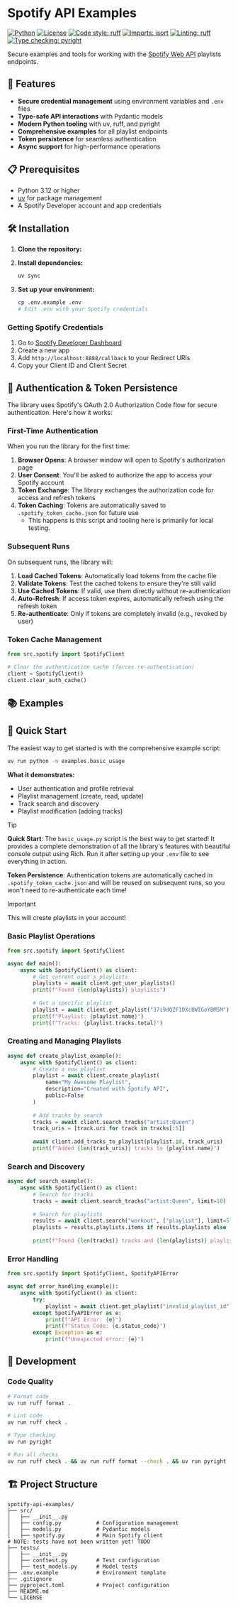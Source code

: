 # Spotify API Examples

[![Python](https://img.shields.io/badge/python-3.12+-blue.svg)](https://www.python.org/downloads/)
[![License](https://img.shields.io/badge/license-MIT-green.svg)](LICENSE)
[![Code style: ruff](https://img.shields.io/badge/code%20style-ruff-000000.svg)](https://github.com/astral-sh/ruff)
[![Imports: isort](https://img.shields.io/badge/%20imports-isort-%231674b1?style=flat&labelColor=ef8336)](https://pycqa.github.io/isort/)
[![Linting: ruff](https://img.shields.io/badge/linting-ruff-red.svg)](https://github.com/astral-sh/ruff)
[![Type checking: pyright](https://img.shields.io/badge/type%20checking-pyright-yellow.svg)](https://github.com/microsoft/pyright)

Secure examples and tools for working with the [Spotify Web API](https://developer.spotify.com/documentation/web-api) playlists endpoints.

## 🚀 Features

- **Secure credential management** using environment variables and `.env` files
- **Type-safe API interactions** with Pydantic models
- **Modern Python tooling** with uv, ruff, and pyright
- **Comprehensive examples** for all playlist endpoints
- **Token persistence** for seamless authentication
- **Async support** for high-performance operations

## 📋 Prerequisites

- Python 3.12 or higher
- [uv](https://docs.astral.sh/uv/) for package management
- A Spotify Developer account and app credentials

## 🛠️ Installation

1. **Clone the repository:**
2. **Install dependencies:**
   ```bash
   uv sync
   ```

3. **Set up your environment:**
   ```bash
   cp .env.example .env
   # Edit .env with your Spotify credentials
   ```

### Getting Spotify Credentials

1. Go to [Spotify Developer Dashboard](https://developer.spotify.com/dashboard)
2. Create a new app
3. Add `http://localhost:8888/callback` to your Redirect URIs
4. Copy your Client ID and Client Secret

## 🔐 Authentication & Token Persistence

The library uses Spotify's OAuth 2.0 Authorization Code flow for secure authentication. Here's how it works:

### First-Time Authentication

When you run the library for the first time:

1. **Browser Opens**: A browser window will open to Spotify's authorization page
2. **User Consent**: You'll be asked to authorize the app to access your Spotify account
3. **Token Exchange**: The library exchanges the authorization code for access and refresh tokens
4. **Token Caching**: Tokens are automatically saved to `.spotify_token_cache.json` for future use
    * This happens is this script and tooling here is primarily for local testing.

### Subsequent Runs

On subsequent runs, the library will:

1. **Load Cached Tokens**: Automatically load tokens from the cache file
2. **Validate Tokens**: Test the cached tokens to ensure they're still valid
3. **Use Cached Tokens**: If valid, use them directly without re-authentication
4. **Auto-Refresh**: If access token expires, automatically refresh using the refresh token
5. **Re-authenticate**: Only if tokens are completely invalid (e.g., revoked by user)

### Token Cache Management

```python
from src.spotify import SpotifyClient

# Clear the authentication cache (forces re-authentication)
client = SpotifyClient()
client.clear_auth_cache()
```

## 📚 Examples
## 🎯 Quick Start

The easiest way to get started is with the comprehensive example script:

```bash
uv run python -m examples.basic_usage
```
**What it demonstrates:**
- User authentication and profile retrieval
- Playlist management (create, read, update)
- Track search and discovery
- Playlist modification (adding tracks)
> [!TIP]
> **Quick Start**: The `basic_usage.py` script is the best way to get started! It provides a complete demonstration of all the library's features with beautiful console output using Rich. Run it after setting up your `.env` file to see everything in action.
> 
> **Token Persistence**: Authentication tokens are automatically cached in `.spotify_token_cache.json` and will be reused on subsequent runs, so you won't need to re-authenticate each time!

> [!IMPORTANT]
> This will create playlists in your account!

### Basic Playlist Operations

```python
from src.spotify import SpotifyClient

async def main():
    async with SpotifyClient() as client:
        # Get current user's playlists
        playlists = await client.get_user_playlists()
        print(f"Found {len(playlists)} playlists")
        
        # Get a specific playlist
        playlist = await client.get_playlist("37i9dQZF1DXcBWIGoYBM5M")
        print(f"Playlist: {playlist.name}")
        print(f"Tracks: {playlist.tracks.total}")
```

### Creating and Managing Playlists

```python
async def create_playlist_example():
    async with SpotifyClient() as client:
        # Create a new playlist
        playlist = await client.create_playlist(
            name="My Awesome Playlist",
            description="Created with Spotify API",
            public=False
        )
        
        # Add tracks by search
        tracks = await client.search_tracks("artist:Queen")
        track_uris = [track.uri for track in tracks[:5]]
        
        await client.add_tracks_to_playlist(playlist.id, track_uris)
        print(f"Added {len(track_uris)} tracks to {playlist.name}")
```

### Search and Discovery

```python
async def search_example():
    async with SpotifyClient() as client:
        # Search for tracks
        tracks = await client.search_tracks("artist:Queen", limit=10)
        
        # Search for playlists
        results = await client.search("workout", ["playlist"], limit=5)
        playlists = results.playlists.items if results.playlists else []
        
        print(f"Found {len(tracks)} tracks and {len(playlists)} playlists")
```

### Error Handling

```python
from src.spotify import SpotifyClient, SpotifyAPIError

async def error_handling_example():
    async with SpotifyClient() as client:
        try:
            playlist = await client.get_playlist("invalid_playlist_id")
        except SpotifyAPIError as e:
            print(f"API Error: {e}")
            print(f"Status Code: {e.status_code}")
        except Exception as e:
            print(f"Unexpected error: {e}")
```
## 🔧 Development

### Code Quality

```bash
# Format code
uv run ruff format .

# Lint code
uv run ruff check .

# Type checking
uv run pyright

# Run all checks
uv run ruff check . && uv run ruff format --check . && uv run pyright
```
## 🏗️ Project Structure

```
spotify-api-examples/
├── src/
│   ├── __init__.py
│   ├── config.py           # Configuration management
│   ├── models.py           # Pydantic models
│   ├── spotify.py          # Main Spotify client
# NOTE: tests have not been written yet! TODO
├── tests/
│   ├── __init__.py
│   ├── conftest.py         # Test configuration
│   ├── test_models.py      # Model tests
├── .env.example            # Environment template
├── .gitignore
├── pyproject.toml          # Project configuration
├── README.md
└── LICENSE
```
